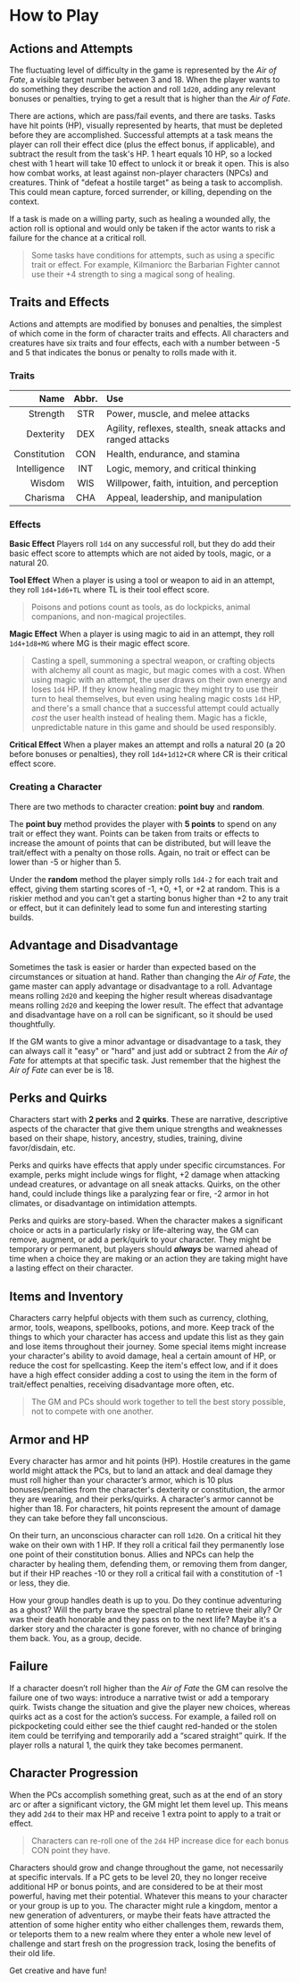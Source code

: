 # How to Play

## Actions and Attempts
The fluctuating level of difficulty in the game is represented by the *Air of Fate*, a visible target number between 3 and 18. When the player wants to do something they describe the action and roll `1d20`, adding any relevant bonuses or penalties, trying to get a result that is higher than the *Air of Fate*.

There are actions, which are pass/fail events, and there are tasks. Tasks have hit points (HP), visually represented by hearts, that must be depleted before they are accomplished. Successful attempts at a task means the player can roll their effect dice (plus the effect bonus, if applicable), and subtract the result from the task's HP. 1 heart equals 10 HP, so a locked chest with 1 heart will take 10 effect to unlock it or break it open. This is also how combat works, at least against non-player characters (NPCs) and creatures. Think of "defeat a hostile target" as being a task to accomplish. This could mean capture, forced surrender, or killing, depending on the context.

If a task is made on a willing party, such as healing a wounded ally, the action roll is optional and would only be taken if the actor wants to risk a failure for the chance at a critical roll.

> Some tasks have conditions for attempts, such as using a specific trait or effect. For example, Kilmaniorc the Barbarian Fighter cannot use their +4 strength to sing a magical song of healing.

## Traits and Effects
Actions and attempts are modified by bonuses and penalties, the simplest of which come in the form of character traits and effects. All characters and creatures have six traits and four effects, each with a number between -5 and 5 that indicates the bonus or penalty to rolls made with it. 

### Traits
| Name | Abbr. | Use |
| ----:|:-----:|:--- |
| Strength | STR | Power, muscle, and melee attacks |
| Dexterity | DEX | Agility, reflexes, stealth, sneak attacks and ranged attacks |
| Constitution | CON | Health, endurance, and stamina |
| Intelligence | INT | Logic, memory, and critical thinking |
| Wisdom | WIS | Willpower, faith, intuition, and perception |
| Charisma | CHA | Appeal, leadership, and manipulation |

### Effects
**Basic Effect**
Players roll `1d4` on any successful roll, but they do add their basic effect score to attempts which are not aided by tools, magic, or a natural 20.

**Tool Effect**
When a player is using a tool or weapon to aid in an attempt, they roll `1d4+1d6+TL` where TL is their tool effect score.

> Poisons and potions count as tools, as do lockpicks, animal companions, and non-magical projectiles.

**Magic Effect**
When a player is using magic to aid in an attempt, they roll `1d4+1d8+MG` where MG is their magic effect score.

> Casting a spell, summoning a spectral weapon, or crafting objects with alchemy all count as magic, but magic comes with a cost. When using magic with an attempt, the user draws on their own energy and loses `1d4` HP. If they know healing magic they might try to use their turn to heal themselves, but even using healing magic costs `1d4` HP, and there's a small chance that a successful attempt could actually *cost* the user health instead of healing them. Magic has a fickle, unpredictable nature in this game and should be used responsibly.

**Critical Effect**
When a player makes an attempt and rolls a natural 20 (a 20 before bonuses or penalties), they roll `1d4+1d12+CR` where CR is their critical effect score.

### Creating a Character
There are two methods to character creation: **point buy** and **random**.

The **point buy** method provides the player with **5 points** to spend on any trait or effect they want. Points can be taken from traits or effects to increase the amount of points that can be distributed, but will leave the trait/effect with a penalty on those rolls. Again, no trait or effect can be lower than -5 or higher than 5.

Under the **random** method the player simply rolls `1d4-2` for each trait and effect, giving them starting scores of -1, +0, +1, or +2 at random. This is a riskier method and you can't get a starting bonus higher than +2 to any trait or effect, but it can definitely lead to some fun and interesting starting builds.

## Advantage and Disadvantage
Sometimes the task is easier or harder than expected based on the circumstances or situation at hand. Rather than changing the *Air of Fate*, the game master can apply advantage or disadvantage to a roll. Advantage means rolling `2d20` and keeping the higher result whereas disadvantage means rolling `2d20` and keeping the lower result. The effect that advantage and disadvantage have on a roll can be significant, so it should be used thoughtfully.

If the GM wants to give a minor advantage or disadvantage to a task, they can always call it "easy" or "hard" and just add or subtract 2 from the *Air of Fate* for attempts at that specific task. Just remember that the highest the *Air of Fate* can ever be is 18.

## Perks and Quirks
Characters start with **2 perks** and **2 quirks**. These are narrative, descriptive aspects of the character that give them unique strengths and weaknesses based on their shape, history, ancestry, studies, training, divine favor/disdain, etc. 

Perks and quirks have effects that apply under specific circumstances. For example, perks might include wings for flight, +2 damage when attacking undead creatures, or advantage on all sneak attacks. Quirks, on the other hand, could include things like a paralyzing fear or fire, -2 armor in hot climates, or disadvantage on intimidation attempts.

Perks and quirks are story-based. When the character makes a significant choice or acts in a particularly risky or life-altering way, the GM can remove, augment, or add a perk/quirk to your character. They might be temporary or permanent, but players should ***always*** be warned ahead of time when a choice they are making or an action they are taking might have a lasting effect on their character.

## Items and Inventory
Characters carry helpful objects with them such as currency, clothing, armor, tools, weapons, spellbooks, potions, and more. Keep track of the things to which your character has access and update this list as they gain and lose items throughout their journey. Some special items might increase your character's ability to avoid damage, heal a certain amount of HP, or reduce the cost for spellcasting. Keep the item's effect low, and if it does have a high effect consider adding a cost to using the item in the form of trait/effect penalties, receiving disadvantage more often, etc. 

> The GM and PCs should work together to tell the best story possible, not to compete with one another.

## Armor and HP
Every character has armor and hit points (HP). Hostile creatures in the game world might attack the PCs, but to land an attack and deal damage they must roll higher than your character’s armor, which is 10 plus bonuses/penalties from the character's dexterity or constitution, the armor they are wearing, and their perks/quirks. A character's armor cannot be higher than 18. For characters, hit points represent the amount of damage they can take before they fall unconscious.

On their turn, an unconscious character can roll `1d20`. On a critical hit they wake on their own with 1 HP. If they roll a critical fail they permanently lose one point of their constitution bonus. Allies and NPCs can help the character by healing them, defending them, or removing them from danger, but if their HP reaches -10 or they roll a critical fail with a constitution of -1 or less, they die.

How your group handles death is up to you. Do they continue adventuring as a ghost? Will the party brave the spectral plane to retrieve their ally? Or was their death honorable and they pass on to the next life? Maybe it's a darker story and the character is gone forever, with no chance of bringing them back. You, as a group, decide.

## Failure
If a character doesn’t roll higher than the *Air of Fate* the GM can resolve the failure one of two ways: introduce a narrative twist or add a temporary quirk. Twists change the situation and give the player new choices, whereas quirks act as a cost for the action’s success. For example, a failed roll on pickpocketing could either see the thief caught red-handed or the stolen item could be terrifying and temporarily add a “scared straight” quirk. If the player rolls a natural 1, the quirk they take becomes permanent.

## Character Progression
When the PCs accomplish something great, such as at the end of an story arc or after a significant victory, the GM might let them level up. This means they add `2d4` to their max HP and receive 1 extra point to apply to a trait or effect. 

> Characters can re-roll one of the `2d4` HP increase dice for each bonus CON point they have.

Characters should grow and change throughout the game, not necessarily at specific intervals. If a PC gets to be level 20, they no longer receive additional HP or bonus points, and are considered to be at their most powerful, having met their potential. Whatever this means to your character or your group is up to you. The character might rule a kingdom, mentor a new generation of adventurers, or maybe their feats have attracted the attention of some higher entity who either challenges them, rewards them, or teleports them to a new realm where they enter a whole new level of challenge and start fresh on the progression track, losing the benefits of their old life. 

Get creative and have fun!